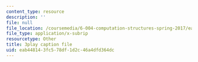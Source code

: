 ```yaml
---
content_type: resource
description: ''
file: null
file_location: /coursemedia/6-004-computation-structures-spring-2017/eab448143fc578df1d2c46a4dfd364dc_MpJe7SMzi0E.srt
file_type: application/x-subrip
resourcetype: Other
title: 3play caption file
uid: eab44814-3fc5-78df-1d2c-46a4dfd364dc
---
```

